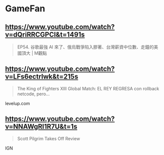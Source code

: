 # GameFan

## https://www.youtube.com/watch?v=dQriRRCGPCI&t=1491s

> EP54. 谷歌最強 AI 來了、俄烏戰爭陷入膠著、台灣薪資中位數、走鐘的美國頂大 | M觀點

## https://www.youtube.com/watch?v=LFs6ectrIwk&t=215s

> The King of Fighters XIII Global Match: EL REY REGRESA con rollback netcode, pero...

levelup.com

## https://www.youtube.com/watch?v=NNAWgRI1R7U&t=1s

>  Scott Pilgrim Takes Off Review

IGN

